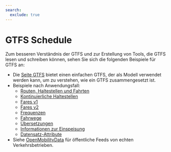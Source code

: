```yaml
---
search:
  exclude: true
---
```


# GTFS Schedule

Zum besseren Verständnis der GTFS und zur Erstellung von Tools, die GTFS lesen und schreiben können, sehen Sie sich die folgenden Beispiele für GTFS an:

- Die [Seite GTFS](/de/schedule/example-feed) bietet einen einfachen GTFS, der als Modell verwendet werden kann, um zu verstehen, wie ein GTFS zusammengesetzt ist.
- Beispiele nach Anwendungsfall:
    - [Routen, Haltestellen und Fahrten](routes-stops-trips)
    - [Kontinuierliche Haltestellen](continuous-stops)
    - [Fares v1](fares-v1)
    - [Fares v2](fares-v2)
    - [Frequenzen](frequencies)
    - [Fahrwege](pathways)
    - [Übersetzungen](translations)
    - [Informationen zur Einspeisung](feed-info)
    - [Datensatz-Attribute](attributions)
- Siehe [OpenMobilityData](https://openmobilitydata.org/) für öffentliche Feeds von echten Verkehrsbetrieben.
